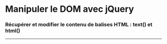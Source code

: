 
# Manipuler le DOM avec jQuery

### Récupérer et modifier le contenu de balises HTML : text() et html()

<!-- 04/01 Vidéo (screencast) -->

----

